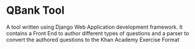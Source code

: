 QBank Tool
==========


A tool written using Django Web Application development framework. 
It contains a Front End to author different types of questions and a parser to convert the authored questions to 
the Khan Academy Exercise Format
